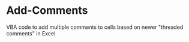 # Add-Comments
VBA code to add multiple comments to cells based on newer "threaded comments" in Excel
